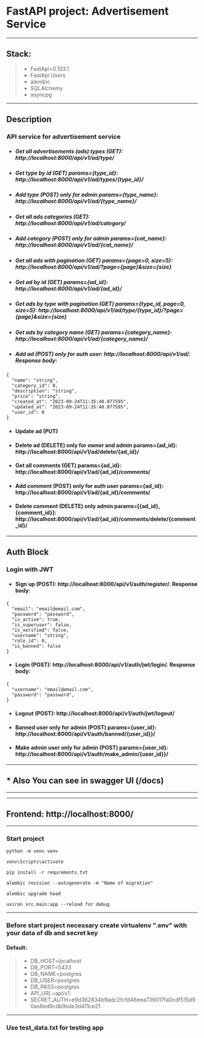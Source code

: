 # FastAPI project: Advertisement Service

---

## Stack:
>  - FastApi=0.103.1
>  - FastApi Users
>  - alembic
>  - SQLAlchemy
>  - asyncpg

---

## Description

### API service for advertisement service

* ##### Get all advertisements (ads) types (GET): http://localhost:8000/api/v1/ad/type/
* ##### Get type by id (GET) params={type_id}: http://localhost:8000/api/v1/ad/types/{type_id}/
* ##### Add type (POST) **only for admin** params={type_name}: http://localhost:8000/api/v1/ad/{type_name}/
* ##### Get all ads categories (GET): http://localhost:8000/api/v1/ad/category/
* ##### Add category (POST) **only for admin** params={cat_name}: http://localhost:8000/api/v1/ad/{cat_name}/
* ##### Get all ads with pagination (GET) params={page=0, size=5}: http://localhost:8000/api/v1/ad/?page={page}&size={size}
* ##### Get ad by id (GET) params={ad_id}: http://localhost:8000/api/v1/ad/{ad_id}/
* ##### Get ads by type with pagination (GET) params={type_id, page=0, size=5}: http://localhost:8000/api/v1/ad/type/{type_id}/?page={page}&size={size}
* ##### Get ads by category name (GET) params={category_name}: http://localhost:8000/api/v1/ad/{category_name}/
* ##### Add ad (POST) **only for auth user**: http://localhost:8000/api/v1/ad/. Response body:
```
{
  "name": "string",
  "category_id": 0,
  "description": "string",
  "price": "string",
  "created_at": "2023-09-24T11:35:40.077595",
  "updated_at": "2023-09-24T11:35:40.077595",
  "user_id": 0
}
```
* #### Update ad (PUT) 
* #### Delete ad (DELETE) **only for owner and admin** params={ad_id}:  http://localhost:8000/api/v1/ad/delete/{ad_id}/
* #### Get all comments (GET) params={ad_id}:  http://localhost:8000/api/v1/ad/{ad_id}/comments/
* #### Add comment (POST) **only for auth user** params={ad_id}:  http://localhost:8000/api/v1/ad/{ad_id}/comments/
* #### Delete comment (DELETE) **only admin** params=[{ad_id}, {comment_id}]:  http://localhost:8000/api/v1/ad/{ad_id}/comments/delete/{comment_id}/

---

## Auth Block

### Login with JWT

* #### Sign up (POST): http://localhost:8000/api/v1/auth/register/. Response body:
```
{
  "email": "email@email.com",
  "password": "password",
  "is_active": true,
  "is_superuser": false,
  "is_verified": false,
  "username": "string",
  "role_id": 0,
  "is_banned": false
}
```

* #### Login (POST): http://localhost:8000/api/v1/auth/jwt/login/. Response body:
```
{
  "username": "email@email.com",
  "password": "password",
}
```
* #### Logout (POST): http://localhost:8000/api/v1/auth/jwt/logout/

* #### Banned user **only for admin** (POST) params={user_id}: http://localhost:8000/api/v1/auth/banned/{user_id}}/
* #### Make admin user **only for admin** (POST) params={user_id}: http://localhost:8000/api/v1/auth/make_admin/{user_id}}/

---

## * Also You can see in swagger UI (/docs)

---
---

## Frontend: http://localhost:8000/

---
### Start project
```
python -m venv venv
```
```
venv\Scripts\activate
```
```
pip install -r requrements.txt
```
```
alembic revision --autogenerate -m "Name of migration"
```
```
alembic upgrade head
```
```
uviron src.main:app --reload for debug
```
---

### Before start project necessary create virtualenv ".env" with your data of db and secret key

#### Default:
> - DB_HOST=localhost
> - DB_PORT=5433
> - DB_NAME=postgres
> - DB_USER=postgres
> - DB_PASS=postgres
> - API_URL=api/v1
> - SECRET_AUTH=e9d362834b9adc2fcfd46eea736017fa0cdf515d90as6ed9cdb9sde3d411ce21
---

### Use test_data.txt for testing app
